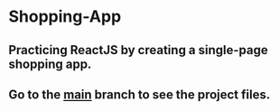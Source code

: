# Shopping-App
Practicing ReactJS by creating a single-page shopping app.
---
## Go to the [main](https://github.com/Neil-Lunavat/Shopping-App/tree/master) branch to see the project files.
